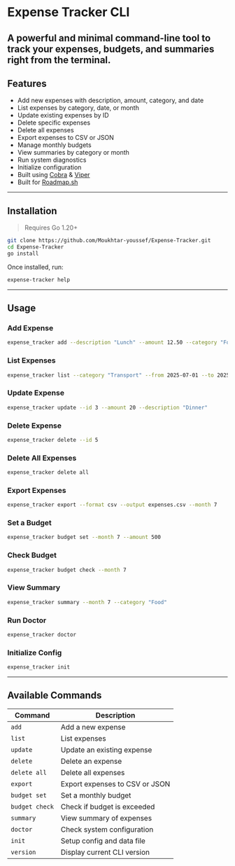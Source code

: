 # Expense Tracker CLI

## A powerful and minimal command-line tool to track your expenses, budgets, and summaries right from the terminal.

## Features

- Add new expenses with description, amount, category, and date
- List expenses by category, date, or month
- Update existing expenses by ID
- Delete specific expenses
- Delete all expenses
- Export expenses to CSV or JSON
- Manage monthly budgets
- View summaries by category or month
- Run system diagnostics
- Initialize configuration
- Built using [Cobra](https://github.com/spf13/cobra) & [Viper](https://github.com/spf13/viper)
- Built for [Roadmap.sh](https://roadmap.sh/projects/expense-tracker)

---

## Installation

> Requires Go 1.20+

```bash
git clone https://github.com/Moukhtar-youssef/Expense-Tracker.git
cd Expense-Tracker
go install
```

Once installed, run:

```bash
expense-tracker help
```

---

## Usage

### Add Expense

```bash
expense_tracker add --description "Lunch" --amount 12.50 --category "Food" --date 2025-07-11
```

### List Expenses

```bash
expense_tracker list --category "Transport" --from 2025-07-01 --to 2025-07-10
```

### Update Expense

```bash
expense_tracker update --id 3 --amount 20 --description "Dinner"
```

### Delete Expense

```bash
expense_tracker delete --id 5
```

### Delete All Expenses

```bash
expense_tracker delete all
```

### Export Expenses

```bash
expense_tracker export --format csv --output expenses.csv --month 7
```

### Set a Budget

```bash
expense_tracker budget set --month 7 --amount 500
```

### Check Budget

```bash
expense_tracker budget check --month 7
```

### View Summary

```bash
expense_tracker summary --month 7 --category "Food"
```

### Run Doctor

```bash
expense_tracker doctor
```

### Initialize Config

```bash
expense_tracker init
```

---

## Available Commands

| Command        | Description                    |
| -------------- | ------------------------------ |
| `add`          | Add a new expense              |
| `list`         | List expenses                  |
| `update`       | Update an existing expense     |
| `delete`       | Delete an expense              |
| `delete all`   | Delete all expenses            |
| `export`       | Export expenses to CSV or JSON |
| `budget set`   | Set a monthly budget           |
| `budget check` | Check if budget is exceeded    |
| `summary`      | View summary of expenses       |
| `doctor`       | Check system configuration     |
| `init`         | Setup config and data file     |
| `version`      | Display current CLI version    |
